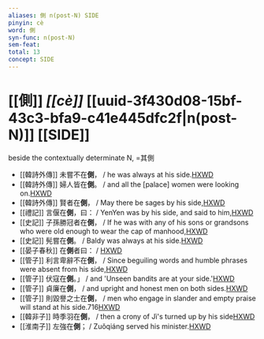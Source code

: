 ```yaml
---
aliases: 側 n(post-N) SIDE
pinyin: cè
word: 側
syn-func: n(post-N)
sem-feat: 
total: 13
concept: SIDE 
---
```

# [[側]] *[[cè]]*  [[uuid-3f430d08-15bf-43c3-bfa9-c41e445dfc2f|n(post-N)]] [[SIDE]]
beside the contextually determinate N, =其側
 - [[韓詩外傳]] 未嘗不在**側**， / he was always at his side.[HXWD](https://hxwd.org/textview.html?location=KR1c0066_tls_008-25a.16)
 - [[韓詩外傳]] 婦人皆在**側**。 / and all the [palace] women were looking on.[HXWD](https://hxwd.org/textview.html?location=KR1c0066_tls_008-6a.9)
 - [[韓詩外傳]] 賢者在**側**， / May there be sages by his side,[HXWD](https://hxwd.org/textview.html?location=KR1c0066_tls_010-1a.34)
 - [[禮記]] 言偃在**側**，曰： / YenYen was by his side, and said to him,[HXWD](https://hxwd.org/textview.html?location=KR1d0052_tls_009-1a.9)
 - [[史記]] 子孫勝冠者在**側**， / If he was with any of his sons or grandsons who were old enough to wear the cap of manhood,[HXWD](https://hxwd.org/textview.html?location=KR2a0001_tls_103-3a.22)
 - [[史記]] 髡嘗在**側**。 / Baldy was always at his side.[HXWD](https://hxwd.org/textview.html?location=KR2a0001_tls_126-4a.64)
 - [[晏子春秋]] 在**側**者曰： / [HXWD](https://hxwd.org/textview.html?location=KR2g0003_tls_005-52a.16)
 - [[管子]] 利言卑辭不在**側**， / Since beguiling words and humble phrases were absent from his side,[HXWD](https://hxwd.org/textview.html?location=KR3c0001_tls_010-46a.10)
 - [[管子]] 伏寇在**側**。」 / and 'Unseen bandits are at your side.'[HXWD](https://hxwd.org/textview.html?location=KR3c0001_tls_011-22a.4)
 - [[管子]] 貞廉在**側**， / and upright and honest men on both sides.[HXWD](https://hxwd.org/textview.html?location=KR3c0001_tls_011-87a.3)
 - [[管子]] 則毀譽之士在**側**， / men who engage in slander and empty praise will stand at his side.716[HXWD](https://hxwd.org/textview.html?location=KR3c0001_tls_017-33a.5)
 - [[韓非子]] 時季羽在**側**， / then a crony of Jì's turned up by his side[HXWD](https://hxwd.org/textview.html?location=KR3c0005_tls_034-46a.9)
 - [[淮南子]] 左強在**側**； / Zuǒqiáng served his minister.[HXWD](https://hxwd.org/textview.html?location=KR3j0010_tls_006-7a.20)